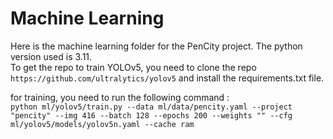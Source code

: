# Machine Learning

Here is the machine learning folder for the PenCity project. The python version used is 3.11. \
To get the repo to train YOLOv5, you need to clone the repo `https://github.com/ultralytics/yolov5` and install the requirements.txt file.

for training, you need to run the following command : \
`python ml/yolov5/train.py --data ml/data/pencity.yaml --project "pencity" --img 416 --batch 128 --epochs 200 --weights "" --cfg ml/yolov5/models/yolov5n.yaml --cache ram`

